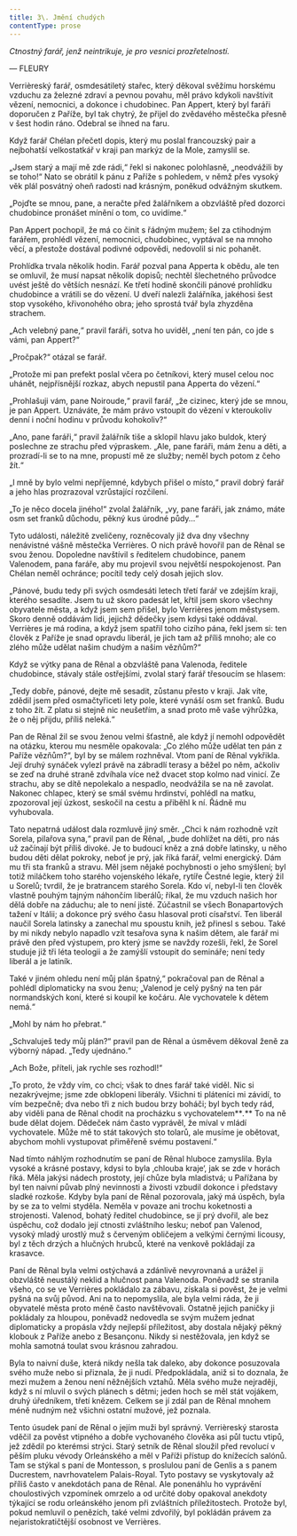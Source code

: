 ```yaml
---
title: 3\. Jmění chudých
contentType: prose
---
```


<section>

_Ctnostný farář, jenž neintrikuje, je pro vesnici prozřetelností._

— FLEURY

Verrièreský farář, osmdesátiletý stařec, který děkoval svěžímu horskému vzduchu za železné zdraví a pevnou povahu, měl právo kdykoli navštívit vězení, nemocnici, a dokonce i chudobinec. Pan Appert, který byl faráři doporučen z Paříže, byl tak chytrý, že přijel do zvědavého městečka přesně v šest hodin ráno. Odebral se ihned na faru.

Když farář Chélan přečetl dopis, který mu poslal francouzský pair a nejbohatší velkostatkář v kraji pan markýz de la Mole, zamyslil se.

„Jsem starý a mají mě zde rádi,“ řekl si nakonec polohlasně, „neodvážili by se toho!“ Nato se obrátil k pánu z Paříže s pohledem, v němž přes vysoký věk plál posvátný oheň radosti nad krásným, poněkud odvážným skutkem.

„Pojďte se mnou, pane, a neračte před žalářníkem a obzvláště před dozorci chudobince pronášet mínění o tom, co uvidíme.“

Pan Appert pochopil, že má co činit s řádným mužem; šel za ctihodným farářem, prohlédl vězení, nemocnici, chudobinec, vyptával se na mnoho věcí, a přestože dostával podivné odpovědi, nedovolil si nic pohanět.

Prohlídka trvala několik hodin. Farář pozval pana Apperta k obědu, ale ten se omluvil, že musí napsat několik dopisů; nechtěl šlechetného průvodce uvést ještě do větších nesnází. Ke třetí hodině skončili pánové prohlídku chudobince a vrátili se do vězení. U dveří nalezli žalářníka, jakéhosi šest stop vysokého, křivonohého obra; jeho sprostá tvář byla zhyzděna strachem.

„Ach velebný pane,“ pravil faráři, sotva ho uviděl, „není ten pán, co jde s vámi, pan Appert?“

„Pročpak?“ otázal se farář.

„Protože mi pan prefekt poslal včera po četníkovi, který musel celou noc uhánět, nejpřísnější rozkaz, abych nepustil pana Apperta do vězení.“

„Prohlašuji vám, pane Noiroude,“ pravil farář, „že cizinec, který jde se mnou, je pan Appert. Uznáváte, že mám právo vstoupit do vězení v kteroukoliv denní i noční hodinu v průvodu kohokoliv?“

„Ano, pane faráři,“ pravil žalářník tiše a sklopil hlavu jako buldok, který poslechne ze strachu před výpraskem. „Ale, pane faráři, mám ženu a děti, a prozradí-li se to na mne, propustí mě ze služby; neměl bych potom z čeho žít.“

„I mně by bylo velmi nepříjemné, kdybych přišel o místo,“ pravil dobrý farář a jeho hlas prozrazoval vzrůstající rozčilení.

„To je něco docela jiného!“ zvolal žalářník, „vy, pane faráři, jak známo, máte osm set franků důchodu, pěkný kus úrodné půdy…“

Tyto události, náležitě zveličeny, rozněcovaly již dva dny všechny nenávistné vášně městečka Verrières. O nich právě hovořil pan de Rênal se svou ženou. Dopoledne navštívil s ředitelem chudobince, panem Valenodem, pana faráře, aby mu projevil svou největší nespokojenost. Pan Chélan neměl ochránce; pocítil tedy celý dosah jejich slov.

„Pánové, budu tedy při svých osmdesáti letech třetí farář ve zdejším kraji, kterého sesadíte. Jsem tu už skoro padesát let, křtil jsem skoro všechny obyvatele města, a když jsem sem přišel, bylo Verrières jenom městysem. Skoro denně oddávám lidi, jejichž dědečky jsem kdysi také oddával. Verrières je má rodina, a když jsem spatřil toho cizího pána, řekl jsem si: ten člověk z Paříže je snad opravdu liberál, je jich tam až příliš mnoho; ale co zlého může udělat našim chudým a našim vězňům?“

Když se výtky pana de Rênal a obzvláště pana Valenoda, ředitele chudobince, stávaly stále ostřejšími, zvolal starý farář třesoucím se hlasem:

„Tedy dobře, pánové, dejte mě sesadit, zůstanu přesto v kraji. Jak víte, zdědil jsem před osmačtyřiceti lety pole, které vynáší osm set franků. Budu z toho žít. Z platu si stejně nic neušetřím, a snad proto mě vaše výhrůžka, že o něj přijdu, příliš neleká.“

Pan de Rênal žil se svou ženou velmi šťastně, ale když jí nemohl odpovědět na otázku, kterou mu nesměle opakovala: „Co zlého může udělat ten pán z Paříže vězňům?“, byl by se málem rozhněval. Vtom paní de Rênal vykřikla. Její druhý synáček vylezl právě na zábradlí terasy a běžel po něm, ačkoliv se zeď na druhé straně zdvíhala více než dvacet stop kolmo nad vinicí. Ze strachu, aby se dítě nepolekalo a nespadlo, neodvážila se na ně zavolat. Nakonec chlapec, který se smál svému hrdinství, pohlédl na matku, zpozoroval její úzkost, seskočil na cestu a přiběhl k ní. Řádně mu vyhubovala.

Tato nepatrná událost dala rozmluvě jiný směr. „Chci k nám rozhodně vzít Sorela, pilařova syna,“ pravil pan de Rênal, „bude dohlížet na děti, pro nás už začínají být příliš divoké. Je to budoucí kněz a zná dobře latinsky, u něho budou děti dělat pokroky, neboť je prý, jak říká farář, velmi energický. Dám mu tři sta franků a stravu. Měl jsem nějaké pochybnosti o jeho smýšlení; byl totiž miláčkem toho starého vojenského lékaře, rytíře Čestné legie, který žil u Sorelů; tvrdil, že je bratrancem starého Sorela. Kdo ví, nebyl-li ten člověk vlastně pouhým tajným náhončím liberálů; říkal, že mu vzduch našich hor dělá dobře na záduchu; ale to není jisté. Zúčastnil se všech Bonapartových tažení v Itálii; a dokonce prý svého času hlasoval proti císařství. Ten liberál naučil Sorela latinsky a zanechal mu spoustu knih, jež přinesl s sebou. Také by mi nikdy nebylo napadlo vzít tesařova syna k našim dětem, ale farář mi právě den před výstupem, pro který jsme se navždy rozešli, řekl, že Sorel studuje již tři léta teologii a že zamýšlí vstoupit do semináře; není tedy liberál a je latiník.

Také v jiném ohledu není můj plán špatný,“ pokračoval pan de Rênal a pohlédl diplomaticky na svou ženu; „Valenod je celý pyšný na ten pár normandských koní, které si koupil ke kočáru. Ale vychovatele k dětem nemá.“

„Mohl by nám ho přebrat.“

„Schvaluješ tedy můj plán?“ pravil pan de Rênal a úsměvem děkoval ženě za výborný nápad. „Tedy ujednáno.“

„Ach Bože, příteli, jak rychle ses rozhodl!“

„To proto, že vždy vím, co chci; však to dnes farář také viděl. Nic si nezakrývejme; jsme zde obklopeni liberály. Všichni ti pláteníci mi závidí, to vím bezpečně; dva nebo tři z nich budou brzy boháči; byl bych tedy rád, aby viděli pana de Rênal chodit na procházku s vychovatelem**_._** To na ně bude dělat dojem. Dědeček nám často vyprávěl, že míval v mládí vychovatele. Může mě to stát takových sto tolarů, ale musíme je obětovat, abychom mohli vystupovat přiměřeně svému postavení.“

Nad tímto náhlým rozhodnutím se paní de Rênal hluboce zamyslila. Byla vysoké a krásné postavy, kdysi to byla ‚chlouba kraje‘, jak se zde v horách říká. Měla jakýsi nádech prostoty, její chůze byla mladistvá; u Pařížana by byl ten naivní půvab plný nevinnosti a živosti vzbudil dokonce i představy sladké rozkoše. Kdyby byla paní de Rênal pozorovala, jaký má úspěch, byla by se za to velmi styděla. Neměla v povaze ani trochu koketnosti a strojenosti. Valenod, bohatý ředitel chudobince, se jí prý dvořil, ale bez úspěchu, což dodalo její ctnosti zvláštního lesku; neboť pan Valenod, vysoký mladý urostlý muž s červeným obličejem a velkými černými licousy, byl z těch drzých a hlučných hrubců, které na venkově pokládají za krasavce.

Paní de Rênal byla velmi ostýchavá a zdánlivě nevyrovnaná a urážel ji obzvláště neustálý neklid a hlučnost pana Valenoda. Poněvadž se stranila všeho, co se ve Verrières pokládalo za zábavu, získala si pověst, že je velmi pyšná na svůj původ. Ani na to nepomyslila, ale byla velmi ráda, že ji obyvatelé města proto méně často navštěvovali. Ostatně jejich paničky ji pokládaly za hloupou, poněvadž nedovedla se svým mužem jednat diplomaticky a propásla vždy nejlepší příležitost, aby dostala nějaký pěkný klobouk z Paříže anebo z Besançonu. Nikdy si nestěžovala, jen když se mohla samotná toulat svou krásnou zahradou.

Byla to naivní duše, která nikdy nešla tak daleko, aby dokonce posuzovala svého muže nebo si přiznala, že ji nudí. Předpokládala, aniž si to doznala, že mezi mužem a ženou není něžnějších vztahů. Měla svého muže nejraději, když s ní mluvil o svých plánech s dětmi; jeden hoch se měl stát vojákem, druhý úředníkem, třetí knězem. Celkem se jí zdál pan de Rênal mnohem méně nudným než všichni ostatní mužové, jež poznala.

Tento úsudek paní de Rênal o jejím muži byl správný. Verrièreský starosta vděčil za pověst vtipného a dobře vychovaného člověka asi půl tuctu vtipů, jež zdědil po kterémsi strýci. Starý setník de Rênal sloužil před revolucí v pěším pluku vévody Orleánského a měl v Paříži přístup do knížecích salónů. Tam se stýkal s paní de Montesson, s proslulou paní de Genlis a s panem Ducrestem, navrhovatelem Palais-Royal. Tyto postavy se vyskytovaly až příliš často v anekdotách pana de Rênal. Ale ponenáhlu ho vyprávění choulostivých vzpomínek omrzelo a od určité doby opakoval anekdoty týkající se rodu orleánského jenom při zvláštních příležitostech. Protože byl, pokud nemluvil o penězích, také velmi zdvořilý, byl pokládán právem za nejaristokratičtější osobnost ve Verrières.

</section>

[^1]: V mincích po 6 francích.

[^2]: Citáty z Byrona jsou v překladu Pavla Eisnera.

[^3]: Hrdinka veršované povídky ,,Paní z Vergy“ hynoucí v domnění, že ji zradil milenec.

[^4]: Překlad J. V. Sládka.

[^5]: Náboženské spolky služebnictva, jejichž prostřednictvím církev získávala spojence v šlechtických domech.

[^6]: Podívejte se na stranu 130.

[^7]: Věřte mi.

[^8]: Co je psáno, to je dáno.

[^9]: Chytrému napověz.

[^10]: Buď zdráv a miluj mě.

[^11]: Viz v Louvru vévodu Františka Aquitánského, odkládajícího přilbu a beroucího na sebe mnišský hábit, č. 1130 (_pozn. aut._).

[^12]: Francouzská mystička.

[^13]: Venkove, kdy tě spatřím (citát je však z Horatia).

[^14]: Jsem při tobě, je to moje dílo.

[^15]: Proslulý kejklíř (pozn. autora).

[^16]: Rossiniho opera.

[^17]: To mluví nespokojenec (poznámka Molièrova k Tartuffovi). _Pozn. autora._

[^18]: Biskup a ministr narozený v Besançonu.

[^19]: Redaktoři satirického časopisu, uvěznění pro urážku vlády.

[^20]: Musím se potrestat, jestliže jsem příliš milovala.

[^21]: Syn zedníka, který velel části roajalistické armády při vendéském povstání.

[^22]: Slavný kazatel.

[^23]: Jestliže dovolí osud.

[^24]: Od této chvíle již neřeknu ani slovo.

[^25]: Zde mluví z něho jakobín (_Pozn. aut.)._

[^26]: Od La Fontaina; podle nich je „manželský svazek tísnivým ortelem“.
